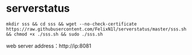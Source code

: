 # serverstatus
```
mkdir sss && cd sss && wget --no-check-certificate https://raw.githubusercontent.com/FelixN1l/serverstatus/master/sss.sh && chmod +x ./sss.sh && sudo ./sss.sh

```
web server address：http://ip:8081
